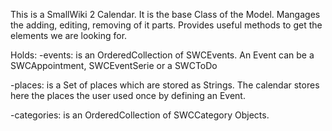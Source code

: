 This is a SmallWiki 2 Calendar. It is the base Class of the Model. 
Mangages the adding, editing, removing of it parts.
Provides useful methods to get the elements we are looking for.

Holds:
-events: is an OrderedCollection of SWCEvents. An Event can be a SWCAppointment, SWCEventSerie or a SWCToDo

-places: is a Set of places which are stored as Strings. The calendar stores here the places the user used once by defining an Event.

-categories: is an OrderedCollection of SWCCategory Objects. 